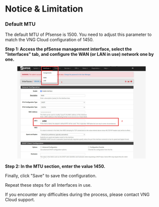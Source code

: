 # Notice & Limitation

### Default MTU

The default MTU of Pfsense is 1500. You need to adjust this parameter to match the VNG Cloud configuration of 1450.

**Step 1: Access the pfSense management interface, select the "Interfaces" tab, and configure the WAN (or LAN in use) network one by one.**

<figure><img src="../../../../.gitbook/assets/image (6) (1) (1) (1) (1) (1).png" alt=""><figcaption></figcaption></figure>

**Step 2: In the MTU section, enter the value 1450.**

Finally, click "Save" to save the configuration.

Repeat these steps for all Interfaces in use.

If you encounter any difficulties during the process, please contact VNG Cloud support.
